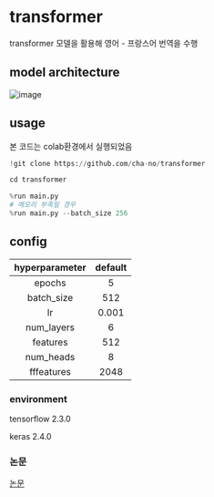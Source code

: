 # transformer
transformer 모델을 활용해 영어 - 프랑스어 번역을 수행

## model architecture

![image](https://user-images.githubusercontent.com/59329586/110621541-af13d480-81dd-11eb-84b4-f785af375faf.png)

## usage
본 코드는 colab환경에서 실행되었음
```python
!git clone https://github.com/cha-no/transformer

cd transformer

%run main.py
# 메모리 부족일 경우
%run main.py --batch_size 256
```

## config

hyperparameter|default| 
|:---:|:---:|
|epochs|5|
|batch_size|512|
|lr|0.001|
|num_layers|6|
|features|512|
|num_heads|8|
|fffeatures|2048|

### environment
tensorflow 2.3.0

keras 2.4.0

### 논문
[논문](https://arxiv.org/pdf/1706.03762.pdf)
